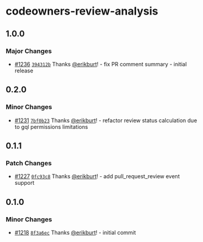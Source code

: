 # codeowners-review-analysis

## 1.0.0

### Major Changes

- [#1236](https://github.com/smartcontractkit/.github/pull/1236)
  [`394312b`](https://github.com/smartcontractkit/.github/commit/394312b1a3b6490fc46abe6719d4edb3c75c9643)
  Thanks [@erikburt](https://github.com/erikburt)! - fix PR comment summary -
  initial release

## 0.2.0

### Minor Changes

- [#1231](https://github.com/smartcontractkit/.github/pull/1231)
  [`7bf0b23`](https://github.com/smartcontractkit/.github/commit/7bf0b236f820f3313751dc53cbd3af77015e0ac5)
  Thanks [@erikburt](https://github.com/erikburt)! - refactor review status
  calculation due to gql permissions limitations

## 0.1.1

### Patch Changes

- [#1227](https://github.com/smartcontractkit/.github/pull/1227)
  [`0fc93c8`](https://github.com/smartcontractkit/.github/commit/0fc93c8c0a30b421bf45f9905deccdbbca6fde95)
  Thanks [@erikburt](https://github.com/erikburt)! - add pull_request_review
  event support

## 0.1.0

### Minor Changes

- [#1218](https://github.com/smartcontractkit/.github/pull/1218)
  [`8f3a6ec`](https://github.com/smartcontractkit/.github/commit/8f3a6ec03ca4236aaf07d7e9b8e8b6586dd43ee3)
  Thanks [@erikburt](https://github.com/erikburt)! - initial commit
